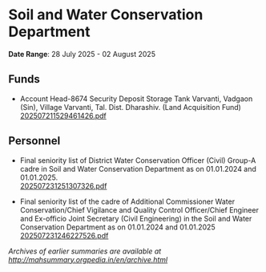 # Soil and Water Conservation Department

**Date Range**: 28 July 2025 - 02 August 2025


## Funds
- Account Head-8674 Security Deposit Storage Tank Varvanti, Vadgaon (Sin), Village Varvanti, Tal. Dist. Dharashiv. (Land Acquisition Fund)\
  [202507211529461426.pdf](https://gr.maharashtra.gov.in/Site/Upload/Government%20Resolutions/English/202507211529461426...pdf)

## Personnel
- Final seniority list of District Water Conservation Officer (Civil) Group-A cadre in Soil and Water Conservation Department as on 01.01.2024 and 01.01.2025.\
  [202507231251307326.pdf](https://gr.maharashtra.gov.in/Site/Upload/Government%20Resolutions/English/202507231251307326.pdf)

- Final seniority list of the cadre of Additional Commissioner Water Conservation/Chief Vigilance and Quality Control Officer/Chief Engineer and Ex-officio Joint Secretary (Civil Engineering) in the Soil and Water Conservation Department as on 01.01.2024 and 01.01.2025\
  [202507231246227526.pdf](https://gr.maharashtra.gov.in/Site/Upload/Government%20Resolutions/English/202507231246227526.pdf)


*Archives of earlier summaries are available at http://mahsummary.orgpedia.in/en/archive.html*